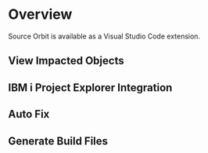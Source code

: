 # Overview

Source Orbit is available as a Visual Studio Code extension.

## View Impacted Objects

## IBM i Project Explorer Integration

## Auto Fix

## Generate Build Files